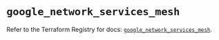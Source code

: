 # `google_network_services_mesh`

Refer to the Terraform Registry for docs: [`google_network_services_mesh`](https://registry.terraform.io/providers/hashicorp/google/6.26.0/docs/resources/network_services_mesh).
